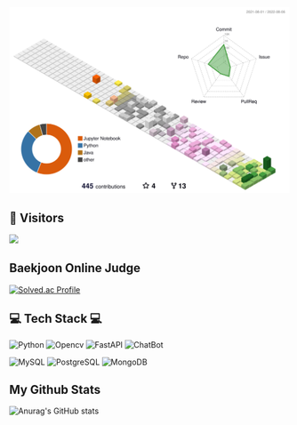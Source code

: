 ![](./profile-3d-contrib/profile-season-animate.svg)


## 🔎 Visitors
<a href="https://github.com/easyseop"><img src="https://hits.seeyoufarm.com/api/count/incr/badge.svg?url=https%3A%2F%2Fgithub.com%2Feasyseop%2F&count_bg=%2310110F&title_bg=%23555555&icon=github.svg&icon_color=%23E7E7E7&title=Github&edge_flat=false"/></a>

## Baekjoon Online Judge

[![Solved.ac Profile](http://mazassumnida.wtf/api/v2/generate_badge?boj=wltjq4300)](https://solved.ac/wltjq4300/)



## 💻 Tech Stack 💻 
<img alt="Python" src ="https://img.shields.io/badge/Python-3766AB?style=flat-square&logo=Python&logoColor=yellow"/> <img alt="Opencv" src="https://img.shields.io/badge/Opencv-73BA25?style=flat-square&logo=OpenCV&logoColor=white"> <img alt="FastAPI" src="https://img.shields.io/badge/FastAPI-009688?style=flat-square&logo=FastAPI&logoColor=white"> <img alt="ChatBot" src="https://img.shields.io/badge/ChatBot-FFD000?style=flat-square&logo=ChatBot&logoColor=black">


<img alt="MySQL" src="https://img.shields.io/badge/MySQL-00B5E2?style=flat-square&logo=MySQL&logoColor=white"> <img alt="PostgreSQL" src="https://img.shields.io/badge/PostgreSQL-4169E1?style=flat-square&logo=PostgreSQL&logoColor=white"> <img alt="MongoDB" src="https://img.shields.io/badge/MongoDB-47A248?style=flat-square&logo=MongoDB&logoColor=white"> 






## My Github Stats 
![Anurag's GitHub stats](https://github-readme-stats.vercel.app/api?username=easyseop&show_icons=true&theme=radical)
<!--
**easyseop/easyseop** is a ✨ _special_ ✨ repository because its `README.md` (this file) appears on your GitHub profile.


